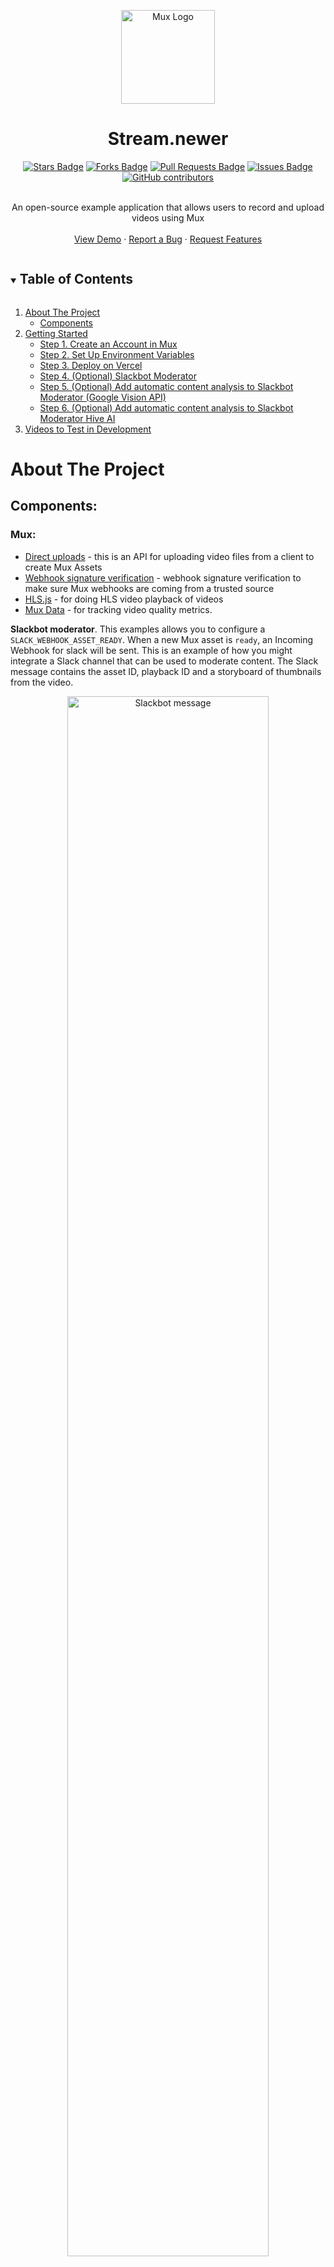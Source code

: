 <p align="center">
<a  href="https://github.com/muxinc/stream.new">
    <img src="images/mux_logo_color.png" alt="Mux Logo" height="150">
</a>
</p>
  <h1 align="center">Stream.newer</h1>
<div align="center">
    <a href="https://github.com/muxinc/stream.new/stargazers"><img src="https://img.shields.io/github/stars/muxinc/stream.new" alt="Stars Badge"/></a>
    <a href="https://github.com/muxinc/stream.new/network/members"><img src="https://img.shields.io/github/forks/muxinc/stream.new" alt="Forks Badge"/></a>
    <a href="https://github.com/muxinc/stream.new/pulls"><img src="https://img.shields.io/github/issues-pr/muxinc/stream.new" alt="Pull Requests Badge"/></a>
    <a href="https://github.com/muxinc/stream.new/issues"><img src="https://img.shields.io/github/issues/muxinc/stream.new" alt="Issues Badge"/></a>
    <a href="https://github.com/muxinc/stream.new/graphs/contributors"><img alt="GitHub contributors" src="https://img.shields.io/github/contributors/muxinc/stream.new?color=2b9348"></a>
</div>
<br />
<p align="center">
    An open-source example application that allows users to record and upload videos using Mux
    <br />
    <br />
    <a href="https://stream.new/">View Demo</a>
    ·
    <a href="https://github.com/muxinc/stream.new/issues">Report a Bug</a>
    ·
    <a href="https://github.com/muxinc/stream.new/issues">Request Features</a>
</p>

<!-- TABLE OF CONTENTS -->
<details open="open">
  <summary><h2 style="display: inline-block">Table of Contents</h2></summary>
  <ol>
    <li>
      <a href="#about-the-project">About The Project</a>
      <ul>
        <li>
          <a href="#components">Components</a>
        </li>
      </ul>
    </li>
    <li>
      <a href="#getting-started">Getting Started</a>
      <ul>
        <li><a href="#step-1-create-an-account-in-mux">Step 1. Create an Account in Mux</a></li>
        <li><a href="#step-2-set-up-environment-variables">Step 2. Set Up Environment Variables</a></li>
        <li><a href="#step-3-deploy-on-vercel">Step 3. Deploy on Vercel</a></li>
        <li><a href="#step-4-optional-slackbot-moderator">Step 4. (Optional) Slackbot Moderator</a></li>
        <li><a 
        href="#step-5-optional-add-automatic-content-analysis-to-slackbot-moderator-google-vision-api"
        >Step 5. (Optional) Add automatic content analysis to Slackbot Moderator (Google Vision API)</a></li>
        <li><a 
        href="#step-6-optional-add-automatic-content-analysis-to-slackbot-moderator-hive-ai"
        >Step 6. (Optional) Add automatic content analysis to Slackbot Moderator Hive AI</a></li>
      </ul>
    </li>
    <li><a href="#videos-to-test-in-development">Videos to Test in Development</a></li>
  </ol>
</details>

<!-- ABOUT THE PROJECT -->

# About The Project

## Components:

### Mux:

- [Direct uploads](https://docs.mux.com/docs/direct-upload) - this is an API for uploading video files from a client to create Mux Assets
- [Webhook signature verification](https://docs.mux.com/docs/webhook-security) - webhook signature verification to make sure Mux webhooks are coming from a trusted source
- [HLS.js](https://github.com/video-dev/hls.js/) - for doing HLS video playback of videos
- [Mux Data](https://docs.mux.com/docs/data) - for tracking video quality metrics.

**Slackbot moderator**. This examples allows you to configure a `SLACK_WEBHOOK_ASSET_READY`. When a new Mux asset is `ready`, an Incoming Webhook for slack will be sent. This is an example of how you might integrate a Slack channel that can be used to moderate content. The Slack message contains the asset ID, playback ID and a storyboard of thumbnails from the video.

<div align="center">
  <img src="images/slackbot-moderator.png" width="80%" alt="Slackbot message"></img>
</div>

### NextJS:

- [SWR](https://swr.now.sh/) — dynamically changing the `refreshInterval` depending on if the client should be polling for updates or not
- [`/pages/api`](pages/api) routes — a couple endpoints for making authenticated requests to the Mux API.
- Dynamic routes using [`getStaticPaths` and `fallback: true`](https://nextjs.org/docs/basic-features/data-fetching#getstaticpaths-static-generation), as well as dynamic API routes.

This app was created with the [NextJS `with-mux-video` example](https://github.com/vercel/next.js/tree/canary/examples/with-mux-video) as a starting point.

<!-- GETTING STARTED -->

# Getting Started
## Step 1. Create an account in Mux

All you need to set this up is a [Mux account](https://mux.com). You can sign up for free and pricing is pay-as-you-go. There are no upfront charges, you get billed monthly only for what you use.

Without entering a credit card on your Mux account all videos are in “test mode” which means they are watermarked and clipped to 10 seconds. If you enter a credit card all limitations are lifted and you get \$20 of free credit. The free credit should be plenty for you to test out and play around with everything before you are charged.

## Step 2. Set up environment variables

Copy the `.env.local.example` file in this directory to `.env.local` (which will be ignored by Git):

```bash
cp .env.local.example .env.local
```

Then, go to the [settings page](https://dashboard.mux.com/settings/access-tokens) in your Mux dashboard, get a new **API Access Token** that allows for "Full Access" against Mux Video and set each variable in `.env.local`:

- `MUX_TOKEN_ID` should be the `TOKEN ID` of your new token
- `MUX_TOKEN_SECRET` should be `TOKEN SECRET`
- `MUX_WEBHOOK_SIGNATURE_SECRET` (optional) - the webhook signing secret if you set up webhooks (see below)
- `SLACK_WEBHOOK_ASSET_READY` (optional) - the slack webhook URL that will be used for the **Slackbot moderator** feature (see below)
- `SLACK_MODERATOR_PASSWORD` (optional) - this is the password when you want to take actions from the **Slackbot moderator** feature (see below)
- `NEXT_PUBLIC_MUX_ENV_KEY` (optional) - this is the mux environment key for Mux Data integration

## Step 3. Deploy on Vercel

You can deploy this app to the cloud with [Vercel](https://vercel.com/import?filter=next.js&utm_source=github&utm_medium=readme&utm_campaign=next-example) ([Documentation](https://nextjs.org/docs/deployment)).

To deploy on Vercel, you need to set the environment variables using [Vercel CLI](https://vercel.com/download) ([Documentation](https://vercel.com/docs/cli#commands/secrets)).

Install the [Vercel CLI](https://vercel.com/download), log in to your account from the CLI, and run the following commands to add the environment variables. Replace the values with the corresponding strings in `.env.local`:

```bash
vercel secrets add stream_new_token_id <MUX_TOKEN_ID>
vercel secrets add stream_new_token_secret <MUX_TOKEN_SECRET>
```

Then push the project to GitHub/GitLab/Bitbucket and [import to Vercel](https://vercel.com/import?filter=next.js&utm_source=github&utm_medium=readme&utm_campaign=next-example) to deploy.

## Step 4 (optional) Slackbot Moderator

<div align="center">
  <img src="images/slackbot-moderator.png" width="80%" alt="Slackbot message"></img>
</div>

This application uses a slackbot to send message to a slack channel every time a new asset is ready for playback. This requires a few steps for setup.

First, login to your Mux dashboard and in the left sidebar navigation find Settings > Webhooks. Create a new webhook and makes sure you are creating a webhook for the environment that matches the access token that you are using.

<div align="center">
  <img src="images/mux-webhook-create.png" width="80%" alt="Mux Webhook Create"></img>
</div>

For local development you may want to use a tool [like ngrok](https://ngrok.com/) to receive webhooks on localhost. The route for the webhook handler is `/api/webhooks/mux` (defined in this NextJS app under `./pages/api/webhooks/mux`).

Create a Slack 'Incoming Webhook'. Configure the channel you want to post to, the icon, etc.

<div align="center">
  <img src="images/incoming-webhook.png" width="80%" alt="Slack Incoming Webhook"></img>
</div>

When you're done with this, you should have a slack webhook URL that looks something like `https://hooks.slack.com/services/...`.

Set the optional environment variables either directly in the vercel UI or by updating `vercel.json` and setting them as secrets for your organization. The optional environment variables are:

- `MUX_WEBHOOK_SIGNATURE_SECRET` - This is a security mechanism that checks the webhook signature header when the request hits your server so that your server can verify that the webhook came from Mux. Read more about [webhook signature verification](https://docs.mux.com/docs/webhook-security). Note that in `./pages/api/webhooks/mux` the code will only verify the signature if you have set a signature secret variable, so this step is optional.
- `SLACK_WEBHOOK_ASSET_READY` - This is the `https://hooks.slack.com/services/....` URL when you created the Slack Incoming Webhook.
- `SLACK_MODERATOR_PASSWORD` - This is the password that will be used to authorize deleting assets from the slack moderator (The button with the red text "DELETE (cannot be undone)")
- `NEXT_PUBLIC_MUX_ENV_KEY` - This is the env key to use with [Mux Data](https://docs.mux.com/docs/data). Note this is different than your API key and this environment key can be found on your [environment page in the Mux dashboard](https://dashboard.mux.com/environments)

After all of this is set up the flow will be:

1. Asset is uploaded
1. Mux sends a webhook to your server (NextJS API function)
1. (optional) Your server verifies the webhook signature
1. If the webhook matches `video.asset.ready` then your server will post a message to your slack channel that has the Mux Asset ID, the Mux Playback ID, and a thumbnail of the video.

## Step 5 (optional) Add automatic content analysis to Slackbot Moderator (Google Vision API)

stream.new can automatically moderate content with the help of Google's [Cloud vision API](https://cloud.google.com/vision).

Follow these steps to help moderate uploaded content:

- `GOOGLE_APPLICATION_CREDENTIALS` - This is a base64 encoded JSON representation of your Google service account credentials. Follow instructions below.

1. First, you will need to set up a google developer account at [cloud.google.com](https://cloud.google.com/).
1. Create a project
1. Create a service account for your project and enable the "Cloud Vision API" for your project

Export a Google Service Account authentication file in JSON format. If you have a file that is like this:

`service_account.json`

```
{
  "type": "service_account",
  "project_id": "",
  "private_key_id": "",
  "private_key": "-----BEGIN PRIVATE KEY-----\",
  "client_email": "",
  "client_id": "",
  "auth_uri": "",
  "token_uri": "",
  "auth_provider_x509_cert_url": "",
  "client_x509_cert_url": ""
}
```

Get the base64 encoded string of this JSON file like so:

```
cat service-account.json | base64
```

^ This command will output one long string. This string is what you will use for the ENV var `GOOGLE_APPLICATION_CREDENTIALS`.

When the Slackbot Moderator message gets posted to slack, it will now include a "Moderation score (Google)" with 2 dimensions:

* `"adult"`
* `"suggestive"`
* `"violent"`

Each dimension will have a score from 1-5. You should interpret these scores in terms of likelihood that the video contains this type of content. This
is based on Google Vision's [Likelihood score](https://cloud.google.com/vision/docs/reference/rpc/google.cloud.vision.v1#google.cloud.vision.v1.Likelihood)

* `1`: very unlikely
* `2`: unlikely
* `3`: possible
* `4`: likely
* `5`: very likely



<div align="center">
  <img src="images/moderation-score-slack.png" width="80%" alt="Slackbot Moderation Message"></img>
</div>



## Step 6 (optional) Add automatic content analysis to Slackbot Moderator ([Hive AI](https://thehive.ai/))

stream.new can automatically moderate content with the help of [Hive AI](https://thehive.ai/).

Follow these steps to help moderate uploaded content:

- `HIVE_AI_KEY` - This is a base64 encoded JSON representation of your Google service account credentials. Follow instructions below.

1. First, you will need to set up an account at [thehive.ai](https://thehive.ai/).
1. Create a project
1. Get the API key for your prject

When the Slackbot Moderator message gets posted to slack, it will now include a section titled "Moderation score (hive)" with 2 dimensions:

* `"adult"`
* `"suggestive"`

Each dimension will have a score from 0-1 with a precision of 6 decimal places. These numbers come from the "Classification API" that Hive AI provides. [Details here](https://docs.thehive.ai/reference#classification).

<div align="center">
  <img src="images/moderation-score-slack.png" width="80%" alt="Slackbot Moderation Message"></img>
</div>

# Videos to test in development:

When developing, if you make any changes to the video player, make sure it works and looks good with videos of various dimensions:

Horizontal

- http://localhost:3000/v/Hi6we01h00uVvZc00GzvVXZW8C02Y8QC8OX7

Vertical

- http://localhost:3000/v/UNDUU7tU7vYt02CRMDTlZd1qKjvk41LN6yI5LbHgtxo8

Super vertical

- http://localhost:3000/v/seK501Bf00kyqSnGdMwQFi3lgqgdoS00qm5PAiV7Yjf2ew

Also be sure to check: Safari, Mobile Safari, Chrome, Firefox because they all behave a little differently.

